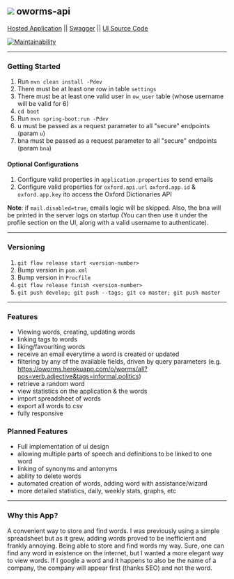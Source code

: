 <img src="https://github.com/noydb/oworms-ui/blob/develop/src/assets/image/logo.svg"></img> oworms-api
---
[Hosted Application](https://oworms.herokuapp.com) || [Swagger](https://oworms-api.herokuapp.com/swagger-ui/) || [UI Source Code](https://github.com/benj-power/oworms-ui) 

[![Maintainability](https://api.codeclimate.com/v1/badges/7bd7122324ce4551a180/maintainability)](https://codeclimate.com/github/noydb/oworms-api/maintainability)

---

### Getting Started

1. Run `mvn clean install -Pdev`
2. There must be at least one row in table `settings`
3. There must be at least one valid user in `ow_user` table (whose username will be valid for 6)
4. `cd boot`
5. Run `mvn spring-boot:run -Pdev`
6. u must be passed as a request parameter to all "secure" endpoints (param `u`)
7. bna must be passed as a request parameter to all "secure" endpoints (param `bna`)

#### Optional Configurations
1. Configure valid properties in `application.properties` to send emails
2. Configure valid properties for `oxford.api.url` `oxford.app.id` & `oxford.app.key` ito access the Oxford Dictionaries API 

**Note**: if `mail.disabled=true`, emails logic will be skipped. Also, the bna will be printed in the server logs on startup (You can then use it under the profile section on the UI, along with a valid username to authenticate).

---

### Versioning

1. `git flow release start <version-number>`
2. Bump version in `pom.xml`
3. Bump version in `Procfile`
4. `git flow release finish <version-number>`
5. `git push develop; git push --tags; git co master; git push master`

---

### Features
- Viewing words, creating, updating words
- linking tags to words
- liking/favouriting words
- receive an email everytime a word is created or updated
- filtering by any of the available fields, driven by query parameters (e.g. https://oworms.herokuapp.com/o/worms/all?pos=verb,adjective&tags=informal,politics)
- retrieve a random word
- view statistics on the application & the words
- import spreadsheet of words
- export all words to csv
- fully responsive

### Planned Features
- Full implementation of ui design
- allowing multiple parts of speech and definitions to be linked to one word
- linking of synonyms and antonyms
- ability to delete words
- automated creation of words, adding word with assistance/wizard
- more detailed statistics, daily, weekly stats, graphs, etc

---

### Why this App?
A convenient way to store and find words. I was previously using a simple spreadsheet but as it grew, adding words proved to be inefficient and frankly annoying. Being able to store and find words my way. Sure, one can find any word in existence on the internet, but I wanted a more elegant way to view words. If I google a word and it happens to also be the name of a company, the company will appear first (thanks SEO) and not the word.
